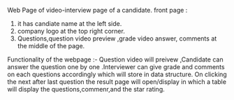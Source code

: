 Web Page of video-interview page of a candidate.
front page :
1) it has candiate name at the left side.
2) company logo at the top right corner.
3) Questions,question video preview ,grade video answer, comments  at the middle of the page.

Functionality of the webpage :-
Question video will preivew ,Candidate can answer the question one by one .Interviewer can give grade and comments on each questions accordingly which will store in data structure.
On clicking  the next after last question the result page will open/display in which a table will display the questions,commenr,and the star rating.
